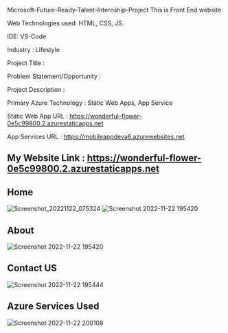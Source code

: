 Microsoft-Future-Ready-Talent-Internship-Project This is Front End website

Web Technologies used: HTML, CSS, JS.

IDE: VS-Code

Industry : Lifestyle

Project Title : 

Problem Statement/Opportunity : 

Project Description : 

Primary Azure Technology : Static Web Apps, App Service

Static Web App URL : https://wonderful-flower-0e5c99800.2.azurestaticapps.net

App Services URL : https://mobileappdeva6.azurewebsites.net

## My Website Link : https://wonderful-flower-0e5c99800.2.azurestaticapps.net

## Home
![Screenshot_20221122_075324](https://user-images.githubusercontent.com/116268897/203338675-c986172c-66e1-44ce-ba46-90063518dc97.png)
![Screenshot 2022-11-22 195420](https://user-images.githubusercontent.com/116268897/203338929-d633cc96-0db9-4959-be5a-1d3a34b1aca0.jpg)

## About
![Screenshot 2022-11-22 195420](https://user-images.githubusercontent.com/116268897/203339807-c1ae7d39-9fcf-45a4-a176-289261b8201f.jpg)

## Contact US
![Screenshot 2022-11-22 195444](https://user-images.githubusercontent.com/116268897/203339455-2dc34f6c-7063-46cd-8a6f-88f4b9c645d4.jpg)

## Azure Services Used
![Screenshot 2022-11-22 200108](https://user-images.githubusercontent.com/116268897/203340167-1b3c7c97-7473-4d70-b9c0-d12d5c30d69e.jpg)



